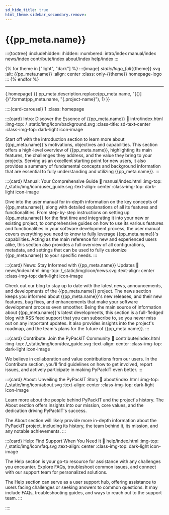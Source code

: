 ```yaml
---
sd_hide_title: true
html_theme.sidebar_secondary.remove:
---
```

# {{pp_meta.name}}
:::{toctree}
:includehidden:
:hidden:
:numbered:
intro/index
manual/index
news/index
contribute/index
about/index
help/index
:::

{% for theme in ["light", "dark"] %}
:::{image} _static/logo_full_{{theme}}.svg
:alt: {{pp_meta.name}}
:align: center
:class: only-{{theme}} homepage-logo
:::
{% endfor %}

---

{.homepage}
{{ pp_meta.description.replace(pp_meta.name,
"[{}]{}".format(pp_meta.name, "{.project-name}"), 1) }}


::::{card-carousel} 1
:class: homepage

:::{card} Intro: Discover the Essence of {{pp_meta.name}}
:link: intro/index.html
:img-top: /_static/img/icon/background.svg
:class-title: sd-text-center
:class-img-top: dark-light icon-image

Start off with the introduction section to learn more about
{{pp_meta.name}}'s motivations, objectives and capabilities.
This section offers a high-level overview of {{pp_meta.name}}, highlighting its main features,
the challenges they address, and the value they bring to your projects.
Serving as an excellent starting point for new users,
it also provides a summary of fundamental concepts and background information
that are essential to fully understanding and utilizing {{pp_meta.name}}.
:::


:::{card} Manual: Your Comprehensive Guide
:link: manual/index.html
:img-top: /_static/img/icon/user_guide.svg
:text-align: center
:class-img-top: dark-light icon-image

Dive into the user manual for in-depth information on the key concepts of {{pp_meta.name}},
along with detailed explanations of all its features and functionalities.
From step-by-step instructions on setting up {{pp_meta.name}} for the first time
and integrating it into your new or existing project,
to comprehensive guides on how to use its various features and functionalities
in your software development process,
the user manual covers everything you need to know
to fully leverage {{pp_meta.name}}'s capabilities.
Acting as the main reference for new and experienced users alike,
this section also provides a full overview of all configurations, metadata, and settings
that can be used to fully customize {{pp_meta.name}} to your specific needs.
:::

:::{card} News: Stay Informed with {{pp_meta.name}} Updates
:link: news/index.html
:img-top: /_static/img/icon/news.svg
:text-align: center
:class-img-top: dark-light icon-image

Check out our blog to stay up to date with the latest news, announcements,
and developments of the {{pp_meta.name}} project.
The news section keeps you informed about {{pp_meta.name}}'s new releases,
and their new features, bug fixes, and enhancements that make your software development process even smoother.
Being the main source of information about {{pp_meta.name}}'s latest developments,
this section is a full-fledged blog with RSS feed support that you can subscribe to,
so you never miss out on any important updates.
It also provides insights into the project's roadmap,
and the team's plans for the future of {{pp_meta.name}}.
:::

:::{card} Contribute: Join the PyPackIT Community
:link: contribute/index.html
:img-top: /_static/img/icon/dev_guide.svg
:text-align: center
:class-img-top: dark-light icon-image

We believe in collaboration and value contributions from our users.
In the Contribute section, you'll find guidelines on how to get involved,
report issues, and actively participate in making PyPackIT even better.
:::

:::{card} About: Unveiling the PyPackIT Story
:link: about/index.html
:img-top: /_static/img/icon/about.svg
:text-align: center
:class-img-top: dark-light icon-image

Learn more about the people behind PyPackIT and the project's history.
The About section offers insights into our mission, core values, and the dedication driving PyPackIT's success.

The About section will likely provide more in-depth information about the PyPackIT project,
including its history, the team behind it, its mission, and any notable achievements.
:::

:::{card} Help: Find Support When You Need It
:link: help/index.html
:img-top: /_static/img/icon/faq.svg
:text-align: center
:class-img-top: dark-light icon-image

The Help section is your go-to resource for assistance with any challenges you encounter.
Explore FAQs, troubleshoot common issues, and connect with our support team for personalized solutions.

The Help section can serve as a user support hub, offering assistance to users facing challenges or
seeking answers to common questions. It may include FAQs, troubleshooting guides, and ways to reach out
to the support team.
:::

::::
